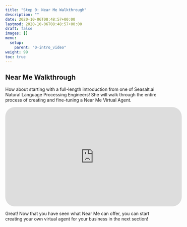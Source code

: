 ```yaml
---
title: "Step 0: Near Me Walkthrough"
description: ""
date: 2020-10-06T08:48:57+00:00
lastmod: 2020-10-06T08:48:57+00:00
draft: false
images: []
menu:
  setup:
    parent: "0-intro_video"
weight: 99
toc: true
---
```


## Near Me Walkthrough

How about starting with a full-length introduction from one of Seasalt.ai Natural Language Processing Engineers! She will walk through the entire process of creating and fine-tuning a Near Me Virtual Agent.

   <iframe width="560" height="315" src="https://www.youtube.com/embed/C3nAJZQHteE" title="YouTube video player" frameborder="0" allow="accelerometer; autoplay; clipboard-write; encrypted-media; gyroscope; picture-in-picture" allowfullscreen style="border-radius: 30px;"></iframe>

Great! Now that you have seen what Near Me can offer, you can start creating your own virtual agent for your business in the next section!